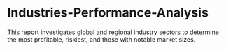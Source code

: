 # Industries-Performance-Analysis
This report investigates global and regional industry sectors to determine the most profitable, riskiest, and those with notable market sizes.
